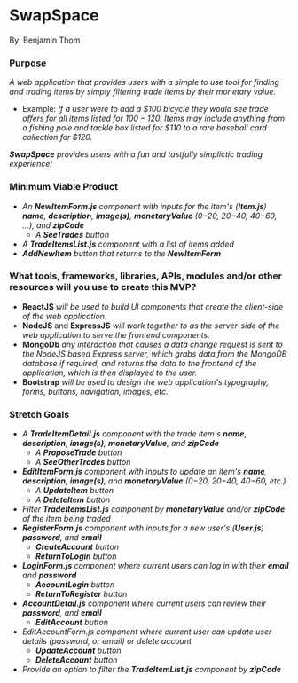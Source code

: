 # SwapSpace
 
By: Benjamin Thom

### Purpose
_A web application that provides users with a simple to use tool for finding and trading items by simply filtering trade items by their monetary value._ 
* Example: _If a user were to add a $100 bicycle they would see trade offers for all items listed for $100-1$20. Items may include anything from a fishing pole and tackle box listed for $110 to a rare baseball card collection for $120._

_**SwapSpace** provides users with a fun and tastfully simplictic trading experience!_

### Minimum Viable Product
* _An **NewItemForm.js** component with inputs for the item's (**Item.js**) **name**, **description**, **image(s)**, **monetaryValue** ($0-$20, $20-$40, $40-$60, ...), and **zipCode**_
  * _A **SeeTrades** button_
* _A **TradeItemsList.js** component with a list of items added_
* _**AddNewItem** button that returns to the **NewItemForm**_

### What tools, frameworks, libraries, APIs, modules and/or other resources will you use to create this MVP?
* **ReactJS** _will be used to build UI components that create the client-side of the web application._
* **NodeJS** and **ExpressJS** _will work together to as the server-side of the web application to serve the frontend components._
* **MongoDb** _any interaction that causes a data change request is sent to the NodeJS based Express server, which grabs data from the MongoDB database if required, and returns the data to the frontend of the application, which is then displayed to the user._
* **Bootstrap** _will be used to design the web application's typography, forms, buttons, navigation, images, etc._

### Stretch Goals
* _A **TradeItemDetail.js** component with the trade item's **name**, **description**, **image(s)**, **monetaryValue**, and **zipCode**_
  * _A **ProposeTrade** button_
  * _A **SeeOtherTrades** button_
* _**EditItemForm.js** component with inputs to update an item's **name**, **description**, **image(s)**, and **monetaryValue** ($0-$20, $20-$40, $40-$60, etc.)_
  * _A **UpdateItem** button_
  * _A **DeleteItem** button_
* _Filter **TradeItemsList.js** component by **monetaryValue** and/or **zipCode** of the item being traded_
* _**RegisterForm.js** component with inputs for a new user's (**User.js**) **password**, and **email**_
  * _**CreateAccount** button_
  * _**ReturnToLogin** button_
* _**LoginForm.js** component where current users can log in with their **email** and **password**_
  * _**AccountLogin** button_
  * _**ReturnToRegister** button_
* _**AccountDetail.js** component where current users can review their **password**, and **email**_
  * _**EditAccount** button_
* _EditAccountForm.js component where current user can update user details (password, or email) or delete account_
  * _**UpdateAccount** button_
  * _**DeleteAccount** button_
* _Provide an option to filter the **TradeItemList.js** component by **zipCode**_